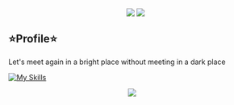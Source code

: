 <div align="center">
  </div>
<div align="center">
 <img align="center" src="https://github-readme-stats.vercel.app/api?username=huvz04&show_icons=true&count_private=true"/>
<img align="center" src="https://github-readme-stats.vercel.app/api/top-langs/?username=huvz04&layout=compact"/>
<br>
  </div>




## ⭐Profile⭐

<!-- profile logo 个人资料徽标 -->
 
Let's meet again in a bright place without meeting in a dark place


[![My Skills](https://skillicons.dev/icons?i=java,kotlin,docker,github,gradle,idea,linux&theme=light)](https://skillicons.dev)


 <div align="center">
    <a href="https://steamcommunity.com/id/Huvz/"><img src="https://img.shields.io/badge/Steam-Huvz-000000?style=for-the-badge&logo=steam&logoColor=white" /></a>&emsp;
  </div>
